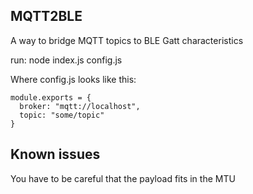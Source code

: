 MQTT2BLE
----------

A way to bridge MQTT topics to BLE Gatt characteristics 

run:
    node index.js config.js

Where config.js looks like this:

    module.exports = {
      broker: "mqtt://localhost",
      topic: "some/topic"
    } 

Known issues
-------------

You have to be careful that the payload fits in the MTU